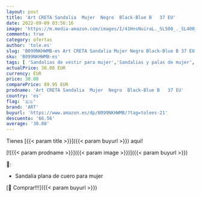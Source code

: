 ```yaml
---
layout: post
title: 'Art CRETA Sandalia  Mujer  Negro  Black-Blue B   37 EU'
date: 2022-09-09 03:56:16
image: 'https://m.media-amazon.com/images/I/41HnsNuiraL._SL500_._SL400_.jpg'
comments: true
category: ofertas
author: 'tole.es'
slug: 'B099NKHWMB-es Art CRETA Sandalia Mujer Negro Black-Blue B 37 EU'
sku: 'B099NKHWMB-es'
tags: [ 'Sandalias de vestir para mujer','Sandalias y palas de mujer','Zapatos','Zapatos para mujer','Zapatos y complementos','art','sandalia','🇪🇸', ]
actualPrice: 30.08 EUR
currency: EUR
price: 30.08
comparePrice: 89.95 EUR
prodname: 'Art CRETA Sandalia  Mujer  Negro  Black-Blue B   37 EU'
country: 'es'
flag: '🇪🇸'
brand: 'ART'
buyurl: 'https://www.amazon.es/dp/B099NKHWMB/?tag=tolees-21'
descuento: '66.56'
average: '30.08'
---
```


Tienes [{{< param title >}}]({{< param buyurl >}}) aqui!

[![{{< param prodname >}}]({{< param image >}})]({{< param buyurl >}})

🔎:

- Sandalia plana de cuero para mujer

[🛒 Comprar!!!]({{< param buyurl >}})
